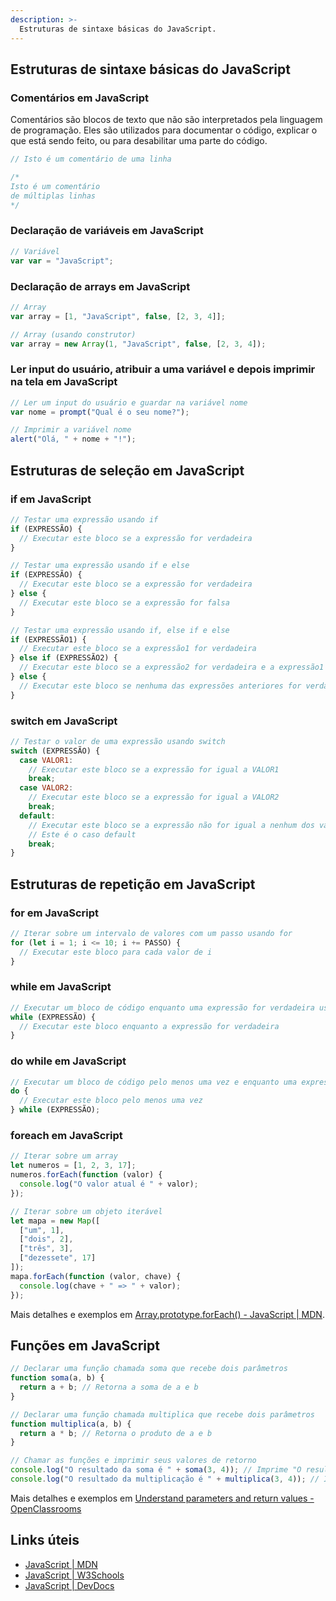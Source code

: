 ```yaml
---
description: >-
  Estruturas de sintaxe básicas do JavaScript.
---
```

## Estruturas de sintaxe básicas do JavaScript

### Comentários em JavaScript

Comentários são blocos de texto que não são interpretados pela linguagem de programação. Eles são utilizados para documentar o código, explicar o que está sendo feito, ou para desabilitar uma parte do código.

```javascript
// Isto é um comentário de uma linha

/*
Isto é um comentário
de múltiplas linhas
*/
```

### Declaração de variáveis em JavaScript

```javascript
// Variável
var var = "JavaScript";
```

### Declaração de arrays em JavaScript

```javascript
// Array
var array = [1, "JavaScript", false, [2, 3, 4]];

// Array (usando construtor)
var array = new Array(1, "JavaScript", false, [2, 3, 4]);
```

### Ler input do usuário, atribuir a uma variável e depois imprimir na tela em JavaScript

```javascript
// Ler um input do usuário e guardar na variável nome
var nome = prompt("Qual é o seu nome?");

// Imprimir a variável nome
alert("Olá, " + nome + "!");
```

## Estruturas de seleção em JavaScript

### if em JavaScript

```javascript
// Testar uma expressão usando if
if (EXPRESSÃO) {
  // Executar este bloco se a expressão for verdadeira
}

// Testar uma expressão usando if e else
if (EXPRESSÃO) {
  // Executar este bloco se a expressão for verdadeira
} else {
  // Executar este bloco se a expressão for falsa
}

// Testar uma expressão usando if, else if e else
if (EXPRESSÃO1) {
  // Executar este bloco se a expressão1 for verdadeira
} else if (EXPRESSÃO2) {
  // Executar este bloco se a expressão2 for verdadeira e a expressão1 for falsa
} else {
  // Executar este bloco se nenhuma das expressões anteriores for verdadeira
}
```

### switch em JavaScript

```javascript
// Testar o valor de uma expressão usando switch
switch (EXPRESSÃO) {
  case VALOR1:
    // Executar este bloco se a expressão for igual a VALOR1
    break;
  case VALOR2:
    // Executar este bloco se a expressão for igual a VALOR2
    break;
  default:
    // Executar este bloco se a expressão não for igual a nenhum dos valores anteriores
    // Este é o caso default
    break;
}
```

## Estruturas de repetição em JavaScript

### for em JavaScript

```javascript
// Iterar sobre um intervalo de valores com um passo usando for
for (let i = 1; i <= 10; i += PASSO) {
  // Executar este bloco para cada valor de i
}
```

### while em JavaScript

```javascript
// Executar um bloco de código enquanto uma expressão for verdadeira usando while
while (EXPRESSÃO) {
  // Executar este bloco enquanto a expressão for verdadeira
}
```

### do while em JavaScript

```javascript
// Executar um bloco de código pelo menos uma vez e enquanto uma expressão for verdadeira usando do-while
do {
  // Executar este bloco pelo menos uma vez
} while (EXPRESSÃO);
```

### foreach em JavaScript

```javascript
// Iterar sobre um array
let numeros = [1, 2, 3, 17];
numeros.forEach(function (valor) {
  console.log("O valor atual é " + valor);
});

// Iterar sobre um objeto iterável
let mapa = new Map([
  ["um", 1],
  ["dois", 2],
  ["três", 3],
  ["dezessete", 17]
]);
mapa.forEach(function (valor, chave) {
  console.log(chave + " => " + valor);
});
```

Mais detalhes e exemplos em [Array.prototype.forEach() - JavaScript | MDN](https://developer.mozilla.org/pt-BR/docs/Web/JavaScript/Reference/Global_Objects/Array/forEach).

## Funções em JavaScript

```javascript
// Declarar uma função chamada soma que recebe dois parâmetros
function soma(a, b) {
  return a + b; // Retorna a soma de a e b
}

// Declarar uma função chamada multiplica que recebe dois parâmetros
function multiplica(a, b) {
  return a * b; // Retorna o produto de a e b
}

// Chamar as funções e imprimir seus valores de retorno
console.log("O resultado da soma é " + soma(3, 4)); // Imprime "O resultado da soma é 7"
console.log("O resultado da multiplicação é " + multiplica(3, 4)); // Imprime "O resultado da multiplicação é 12"
```

Mais detalhes e exemplos em [Understand parameters and return values - OpenClassrooms](https://openclassrooms.com/en/courses/5664271-learn-programming-with-javascript/6056621-understand-parameters-and-return-values)

## Links úteis

- [JavaScript | MDN](https://developer.mozilla.org/pt-BR/docs/Web/JavaScript)
- [JavaScript | W3Schools](https://www.w3schools.com/js/)
- [JavaScript | DevDocs](https://devdocs.io/javascript/)